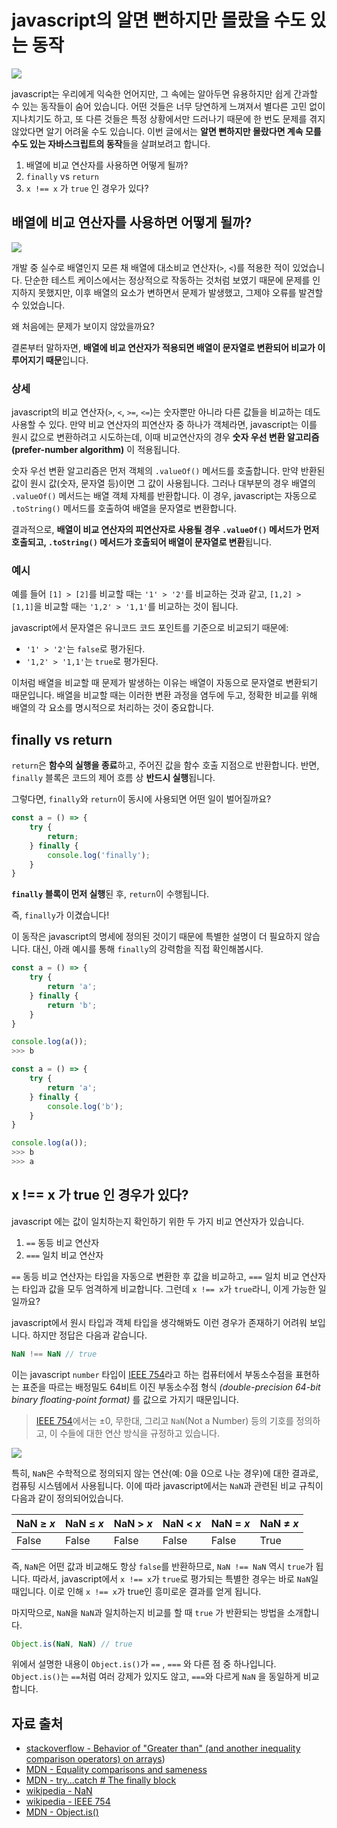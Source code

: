 # javascript의 알면 뻔하지만 몰랐을 수도 있는 동작

![](https://velog.velcdn.com/images/mayo3610/post/2a3d6e54-562b-4775-979b-e4abf4301282/image.jpeg)


javascript는 우리에게 익숙한 언어지만, 그 속에는 알아두면 유용하지만 쉽게 간과할 수 있는 동작들이 숨어 있습니다. 어떤 것들은 너무 당연하게 느껴져서 별다른 고민 없이 지나치기도 하고, 또 다른 것들은 특정 상황에서만 드러나기 때문에 한 번도 문제를 겪지 않았다면 알기 어려울 수도 있습니다. 이번 글에서는 **알면 뻔하지만 몰랐다면 계속 모를 수도 있는 자바스크립트의 동작**들을 살펴보려고 합니다.


1. 배열에 비교 연산자를 사용하면 어떻게 될까?
2. `finally` vs `return`
3. `x !== x` 가 `true` 인 경우가 있다?


## 배열에 비교 연산자를 사용하면 어떻게 될까?

![](https://www.javascripttutorial.net/wp-content/uploads/2016/11/JavaScript-Comparison-Operators.png)

개발 중 실수로 배열인지 모른 채 배열에 대소비교 연산자(`>`, `<`)를 적용한 적이 있었습니다. 단순한 테스트 케이스에서는 정상적으로 작동하는 것처럼 보였기 때문에 문제를 인지하지 못했지만, 이후 배열의 요소가 변하면서 문제가 발생했고, 그제야 오류를 발견할 수 있었습니다.

왜 처음에는 문제가 보이지 않았을까요?

결론부터 말하자면, **배열에 비교 연산자가 적용되면 배열이 문자열로 변환되어 비교가 이루어지기 때문**입니다.


### 상세

javascript의 비교 연산자(`>`, `<`, `>=`, `<=`)는 숫자뿐만 아니라 다른 값들을 비교하는 데도 사용할 수 있다. 만약 비교 연산자의 피연산자 중 하나가 객체라면, javascript는 이를 원시 값으로 변환하려고 시도하는데, 이때 비교연산자의 경우 **숫자 우선 변환 알고리즘(prefer-number algorithm)** 이 적용됩니다.

숫자 우선 변환 알고리즘은 먼저 객체의 `.valueOf()` 메서드를 호출합니다. 만약 반환된 값이 원시 값(숫자, 문자열 등)이면 그 값이 사용됩니다. 그러나 대부분의 경우 배열의 `.valueOf()` 메서드는 배열 객체 자체를 반환합니다. 이 경우, javascript는 자동으로 `.toString()` 메서드를 호출하여 배열을 문자열로 변환합니다.

결과적으로, **배열이 비교 연산자의 피연산자로 사용될 경우 `.valueOf()` 메서드가 먼저 호출되고, `.toString()` 메서드가 호출되어 배열이 문자열로 변환**됩니다.


### 예시

예를 들어 `[1] > [2]`를 비교할 때는 `'1' > '2'`를 비교하는 것과 같고, `[1,2] > [1,1]`을 비교할 때는 `'1,2' > '1,1'`를 비교하는 것이 됩니다.

javascript에서 문자열은 유니코드 코드 포인트를 기준으로 비교되기 때문에:

- `'1' > '2'`는 `false`로 평가된다.
- `'1,2' > '1,1'`는 `true`로 평가된다.

이처럼 배열을 비교할 때 문제가 발생하는 이유는 배열이 자동으로 문자열로 변환되기 때문입니다. 배열을 비교할 때는 이러한 변환 과정을 염두에 두고, 정확한 비교를 위해 배열의 각 요소를 명시적으로 처리하는 것이 중요합니다.


## finally vs return

`return`은 **함수의 실행을 종료**하고, 주어진 값을 함수 호출 지점으로 반환합니다. 반면, `finally` 블록은 코드의 제어 흐름 상 **반드시 실행**됩니다.

그렇다면, `finally`와 `return`이 동시에 사용되면 어떤 일이 벌어질까요?

```js
const a = () => {
	try {
		return;
	} finally {
		console.log('finally');
	}
}
```

**`finally` 블록이 먼저 실행**된 후, `return`이 수행됩니다.

즉, `finally`가 이겼습니다!

이 동작은 javascript의 명세에 정의된 것이기 때문에 특별한 설명이 더 필요하지 않습니다. 대신, 아래 예시를 통해 `finally`의 강력함을 직접 확인해봅시다.

```js
const a = () => {
	try {
		return 'a';
	} finally {
		return 'b';
	}
}

console.log(a());
>>> b
```

```js
const a = () => {
	try {
		return 'a';
	} finally {
		console.log('b');
	}
}

console.log(a());
>>> b
>>> a
```


## x !== x 가 true 인 경우가 있다?

javascript 에는 값이 일치하는지 확인하기 위한 두 가지 비교 연산자가 있습니다.

1. `==` 동등 비교 연산자
2. `===` 일치 비교 연산자

`==` 동등 비교 연산자는 타입을 자동으로 변환한 후 값을 비교하고, `===` 일치 비교 연산자는 타입과 값을 모두 엄격하게 비교합니다. 그런데 `x !== x`가 `true`라니, 이게 가능한 일일까요?

javascript에서 원시 타입과 객체 타입을 생각해봐도 이런 경우가 존재하기 어려워 보입니다.  하지만 정답은 다음과 같습니다.


```js
NaN !== NaN // true
```


이는 javascript `number` 타입이 [IEEE 754](https://en.wikipedia.org/wiki/IEEE_754)라고 하는 컴퓨터에서 부동소수점을 표현하는 표준을 따르는 배정밀도 64비트 이진 부동소수점 형식 *(double-precision 64-bit binary floating-point format)* 를 값으로 가지기 때문입니다.

> [IEEE 754](https://en.wikipedia.org/wiki/IEEE_754)에서는 ±0, 무한대, 그리고 `NaN`(Not a Number) 등의 기호를 정의하고, 이 수들에 대한 연산 방식을 규정하고 있습니다.


![](https://dandkim.com/static/8da4668def0c4ccef925da76031f29b1/4b190/confused3.jpg)

특히, `NaN`은 수학적으로 정의되지 않는 연산(예: 0을 0으로 나눈 경우)에 대한 결과로, 컴퓨팅 시스템에서 사용됩니다. 이에 따라 javascript에서는 `NaN`과 관련된 비교 규칙이 다음과 같이 정의되어있습니다.

|NaN ≥ _x_|NaN ≤ _x_|NaN > _x_|NaN < _x_|NaN = _x_|NaN ≠ _x_|
|---|---|---|---|---|---|
|False|False|False|False|False|True|

즉, `NaN`은 어떤 값과 비교해도 항상 `false`를 반환하므로, `NaN !== NaN` 역시 `true`가 됩니다. 따라서, javascript에서 `x !== x`가 `true`로 평가되는 특별한 경우는 바로 `NaN`일 때입니다. 이로 인해 `x !== x`가 true인 흥미로운 결과를 얻게 됩니다.


마지막으로, `NaN`을 `NaN`과 일치하는지 비교를 할 때 `true` 가 반환되는 방법을 소개합니다.

```js
Object.is(NaN, NaN) // true
```

위에서 설명한 내용이 `Object.is()`가 `==` , `===` 와 다른 점 중 하나입니다. `Object.is()`는 `==`처럼 여러 강제가 있지도 않고,  `===`와 다르게 `NaN` 을 동일하게 비교합니다.


## 자료 출처

- [stackoverflow - Behavior of "Greater than" (and another inequality comparison operators) on arrays](https://stackoverflow.com/questions/62717437/behavior-of-greater-than-and-another-inequality-comparison-operators-on-arra))
- [MDN - Equality comparisons and sameness](https://developer.mozilla.org/en-US/docs/Web/JavaScript/Equality_comparisons_and_sameness)
- [MDN - try...catch # The finally block](https://developer.mozilla.org/en-US/docs/Web/JavaScript/Reference/Statements/try...catch#the_finally_block)
- [wikipedia - NaN](https://en.wikipedia.org/wiki/NaN)
- [wikipedia - IEEE 754](https://en.wikipedia.org/wiki/IEEE_754)
- [MDN - Object.is()](https://developer.mozilla.org/ko/docs/Web/JavaScript/Reference/Global_Objects/Object/is)